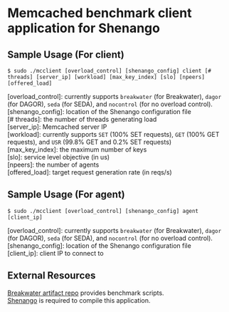 # Memcached benchmark client application for Shenango

## Sample Usage (For client)
```
$ sudo ./mcclient [overload_control] [shenango_config] client [# threads] [server_ip] [workload] [max_key_index] [slo] [npeers] [offered_load]
```
[overload\_control]: currently supports `breakwater` (for Breakwater), `dagor` (for DAGOR), `seda` (for SEDA), and `nocontrol` (for no overload control).\
[shenango\_config]: location of the Shenango configuration file\
[\# threads]: the number of threads generating load\
[server\_ip]: Memcached server IP\
[workload]: currently supports `SET` (100\% SET requests), `GET` (100\% GET requests), and `USR` (99.8\% GET and 0.2\% SET requests)\
[max\_key\_index]: the maximum number of keys\
[slo]: service level objective (in us)\
[npeers]: the number of agents\
[offered\_load]: target request generation rate (in reqs/s)

## Sample Usage (For agent)
```
$ sudo ./mcclient [overload_control] [shenango_config] agent [client_ip]
```
[overload\_control]: currently supports `breakwater` (for Breakwater), `dagor` (for DAGOR), `seda` (for SEDA), and `nocontrol` (for no overload control).\
[shenango\_config]: location of the Shenango configuration file\
[client\_ip]: client IP to connect to

## External Resources
[Breakwater artifact repo](https://github.com/inhocho89/breakwater-artifact) provides benchmark scripts.\
[Shenango](https://github.com/shenango/caladan) is required to compile this application.

